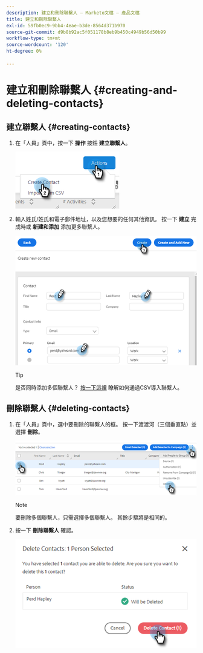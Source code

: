 ```yaml
---
description: 建立和刪除聯繫人 — Marketo文檔 — 產品文檔
title: 建立和刪除聯繫人
exl-id: 59fb0ec9-9bb4-4eae-b3de-8564d371b970
source-git-commit: d9b8b92ac5f051178b8eb9b450c4949b56d50b99
workflow-type: tm+mt
source-wordcount: '120'
ht-degree: 0%

---
```


# 建立和刪除聯繫人 {#creating-and-deleting-contacts}

## 建立聯繫人 {#creating-contacts}

1. 在「人員」頁中，按一下 **操作** 按鈕 **建立聯繫人**。

   ![](assets/creating-and-deleting-contacts-1.png)

1. 輸入姓氏/姓氏和電子郵件地址，以及您想要的任何其他資訊。 按一下 **建立** 完成時或 **新建和添加** 添加更多聯繫人。

   ![](assets/creating-and-deleting-contacts-2.png)

   >[!TIP]
   >
   >是否同時添加多個聯繫人？ [按一下這裡](/help/marketo/product-docs/marketo-sales-insight/actions/people/managing-contacts/import-contacts-via-csv.md) 瞭解如何通過CSV導入聯繫人。

## 刪除聯繫人 {#deleting-contacts}

1. 在「人員」頁中，選中要刪除的聯繫人的框。 按一下渡渡河（三個垂直點）並選擇 **刪除**。

   ![](assets/creating-and-deleting-contacts-3.png)

   >[!NOTE]
   >
   >要刪除多個聯繫人，只需選擇多個聯繫人。 其餘步驟將是相同的。

1. 按一下 **刪除聯繫人** 確認。

   ![](assets/creating-and-deleting-contacts-4.png)
